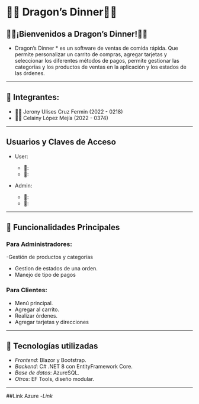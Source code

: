 #  🍔🍔 Dragon’s Dinner🍔🍔 

##  🍔🍟¡Bienvenidos a Dragon’s Dinner!🍟🍔

* Dragon’s Dinner * es un software de ventas de comida rápida. Que permite personalizar un carrito de compras, agregar tarjetas   y seleccionar los diferentes métodos de pagos, permite gestionar las categorías y los productos de ventas en la aplicación y los estados de las órdenes.

---

## 👥 Integrantes:
- 👨‍💻 Jerony Ulises Cruz Fermin (2022 - 0218)
- 👨‍💻 Celainy López Mejía (2022 - 0374)

---

## Usuarios y Claves de Acceso
- User:
  - 👤: 
  - 🔑: 

- Admin:
  - 👤: 
  - 🔑: 
---

## 📝 Funcionalidades Principales
### Para Administradores:

-Gestión de productos y categorías
- Gestion de estados de una orden.
- Manejo de tipo de pagos

### Para Clientes:

- Menú principal.
- Agregar al carrito.
- Realizar órdenes.
- Agregar tarjetas y direcciones

---

## 🚀 Tecnologías utilizadas

- *Frontend*: Blazor y Bootstrap.
- *Backend*: C# .NET 8 con EntityFramework Core.
- *Base de datos*: AzureSQL.
- *Otros*: EF Tools, diseño modular.

---
##Link Azure
-*Link*
